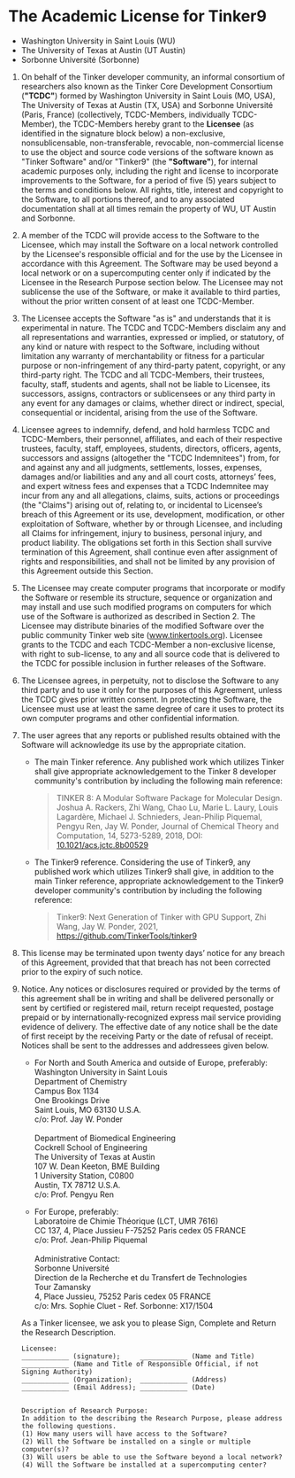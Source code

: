The Academic License for Tinker9
================================

- Washington University in Saint Louis (WU)
- The University of Texas at Austin (UT Austin)
- Sorbonne Université (Sorbonne)

1. On behalf of the Tinker developer community, an informal consortium of researchers
also known as the Tinker Core Development Consortium (**"TCDC"**) formed by Washington
University in Saint Louis (MO, USA), The University of Texas at Austin (TX, USA)
and Sorbonne Université (Paris, France) (collectively, TCDC-Members, individually
TCDC-Member), the TCDC-Members hereby grant to the **Licensee** (as identified in the
signature block below) a non-exclusive, nonsublicensable, non-transferable, revocable,
non-commercial license to use the object and source code versions of the software
known as "Tinker Software" and/or "Tinker9" (the **"Software"**), for internal academic purposes only,
including the right and license to incorporate improvements to the Software, for
a period of five (5) years subject to the terms and conditions below. All rights,
title, interest and copyright to the Software, to all portions thereof, and to any
associated documentation shall at all times remain the property of WU, UT Austin
and Sorbonne.

2. A member of the TCDC will provide access to the Software to the Licensee, which
may install the Software on a local network controlled by the Licensee's responsible
official and for the use by the Licensee in accordance with this Agreement. The Software
may be used beyond a local network or on a supercomputing center only if indicated
by the Licensee in the Research Purpose section below. The Licensee may not sublicense
the use of the Software, or make it available to third parties, without the prior
written consent of at least one TCDC-Member.

3. The Licensee accepts the Software "as is" and understands that it is experimental
in nature. The TCDC and TCDC-Members disclaim any and all representations and warranties,
expressed or implied, or statutory, of any kind or nature with respect to the Software,
including without limitation any warranty of merchantability or fitness for a particular
purpose or non-infringement of any third-party patent, copyright, or any third-party
right. The TCDC and all TCDC-Members, their trustees, faculty, staff, students
and agents, shall not be liable to Licensee, its successors, assigns, contractors
or sublicensees or any third party in any event for any damages or claims, whether
direct or indirect, special, consequential or incidental, arising from the use of
the Software.

4. Licensee agrees to indemnify, defend, and hold harmless TCDC and TCDC-Members,
their personnel, affiliates, and each of their respective trustees, faculty, staff,
employees, students, directors, officers, agents, successors and assigns (altogether
the "TCDC Indemnitees") from, for and against any and all judgments, settlements,
losses, expenses, damages and/or liabilities and any and all court costs, attorneys’
fees, and expert witness fees and expenses that a TCDC Indemnitee may incur from
any and all allegations, claims, suits, actions or proceedings (the "Claims") arising
out of, relating to, or incidental to Licensee’s breach of this Agreement or its
use, development, modification, or other exploitation of Software, whether by or
through Licensee, and including all Claims for infringement, injury to business,
personal injury, and product liability. The obligations set forth in this Section
shall survive termination of this Agreement, shall continue even after assignment
of rights and responsibilities, and shall not be limited by any provision of this
Agreement outside this Section.

5. The Licensee may create computer programs that incorporate or modify the Software
or resemble its structure, sequence or organization and may install and use such
modified programs on computers for which use of the Software is authorized as described
in Section 2. The Licensee may distribute binaries of the modified Software over
the public community Tinker web site (www.tinkertools.org). Licensee grants to the
TCDC and each TCDC-Member a non-exclusive license, with right to sub-license, to
any and all source code that is delivered to the TCDC for possible inclusion in further
releases of the Software.

6. The Licensee agrees, in perpetuity, not to disclose the Software to any third
party and to use it only for the purposes of this Agreement, unless the TCDC gives
prior written consent. In protecting the Software, the Licensee must use at least
the same degree of care it uses to protect its own computer programs and other confidential
information.

7. The user agrees that any reports or published results obtained with the Software
will acknowledge its use by the appropriate citation.

   - The main Tinker reference. Any published work which utilizes Tinker shall give
   appropriate acknowledgement to the Tinker 8 developer community's contribution by
   including the following main reference:
      > TINKER 8: A Modular Software Package for Molecular Design.
      Joshua A. Rackers, Zhi Wang, Chao Lu, Marie L. Laury, Louis Lagardère,
      Michael J. Schnieders, Jean-Philip Piquemal, Pengyu Ren, Jay W. Ponder,
      Journal of Chemical Theory and Computation, 14, 5273-5289, 2018,
      DOI: [10.1021/acs.jctc.8b00529](https://doi.org/10.1021/acs.jctc.8b00529)

   - The Tinker9 reference. Considering the use of Tinker9, any published work which
   utilizes Tinker9 shall give, in addition to the main Tinker reference, appropriate
   acknowledgement to the Tinker9 developer community's contribution by including the
   following reference:
      > Tinker9: Next Generation of Tinker with GPU Support,
      Zhi Wang, Jay W. Ponder, 2021,
      https://github.com/TinkerTools/tinker9

8. This license may be terminated upon twenty days’ notice for any breach of this
Agreement, provided that that breach has not been corrected prior to the expiry of
such notice.

9. Notice. Any notices or disclosures required or provided by the terms of this agreement
shall be in writing and shall be delivered personally or sent by certified or registered
mail, return receipt requested, postage prepaid or by internationally-recognized express
mail service providing evidence of delivery. The effective date of any notice shall
be the date of first receipt by the receiving Party or the date of refusal of receipt.
Notices shall be sent to the addresses and addressees given below.

   - For North and South America and outside of Europe, preferably:            \
      Washington University in Saint Louis                                     \
      Department of Chemistry                                                  \
      Campus Box 1134                                                          \
      One Brookings Drive                                                      \
      Saint Louis, MO 63130 U.S.A.                                             \
      c/o: Prof. Jay W. Ponder                                                 \
                                                                               \
      Department of Biomedical Engineering                                     \
      Cockrell School of Engineering                                           \
      The University of Texas at Austin                                        \
      107 W. Dean Keeton, BME Building                                         \
      1 University Station, C0800                                              \
      Austin, TX 78712 U.S.A.                                                  \
      c/o: Prof. Pengyu Ren

   - For Europe, preferably:                                                   \
      Laboratoire de Chimie Théorique (LCT, UMR 7616)                          \
      CC 137, 4, Place Jussieu F-75252 Paris cedex 05 FRANCE                   \
      c/o: Prof. Jean-Philip Piquemal                                          \
                                                                               \
      Administrative Contact:                                                  \
      Sorbonne Université                                                      \
      Direction de la Recherche et du Transfert de Technologies                \
      Tour Zamansky                                                            \
      4, Place Jussieu, 75252 Paris cedex 05 FRANCE                            \
      c/o: Mrs. Sophie Cluet - Ref. Sorbonne: X17/1504

   As a Tinker licensee, we ask you to please Sign, Complete and Return the Research Description.
   ```
   Licensee:
   ____________ (signature);     ____________ (Name and Title)
   ____________ (Name and Title of Responsible Official, if not Signing Authority)
   ____________ (Organization);  ____________ (Address)
   ____________ (Email Address); ____________ (Date)


   Description of Research Purpose:
   In addition to the describing the Research Purpose, please address the following questions.
   (1) How many users will have access to the Software?
   (2) Will the Software be installed on a single or multiple computer(s)?
   (3) Will users be able to use the Software beyond a local network?
   (4) Will the Software be installed at a supercomputing center?
   ```
